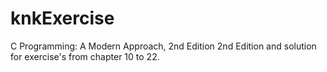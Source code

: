 # knkExercise

C Programming: A Modern Approach, 2nd Edition 2nd Edition
and solution for exercise's from chapter 10 to 22.

